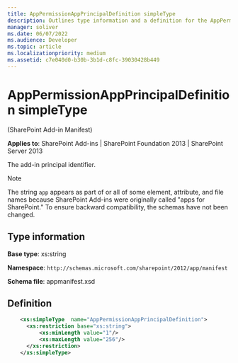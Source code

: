 ```yaml
---
title: AppPermissionAppPrincipalDefinition simpleType
description: Outlines type information and a definition for the AppPermissionAppPrincipalDefinition simpleType in Sharepoint.
manager: soliver
ms.date: 06/07/2022
ms.audience: Developer
ms.topic: article
ms.localizationpriority: medium
ms.assetid: c7e040d0-b30b-3b1d-c8fc-39030428b449
---
```


# AppPermissionAppPrincipalDefinition simpleType

(SharePoint Add-in Manifest)

**Applies to**: SharePoint Add-ins | SharePoint Foundation 2013 | SharePoint Server 2013

The add-in principal identifier.

> [!NOTE]
> The string `app` appears as part of or all of some element, attribute, and file names because SharePoint Add-ins were originally called "apps for SharePoint." To ensure backward compatibility, the schemas have not been changed.

## Type information
**Base type**: xs:string

**Namespace**: `http://schemas.microsoft.com/sharepoint/2012/app/manifest`

**Schema file**: appmanifest.xsd

## Definition

```XML
    <xs:simpleType  name="AppPermissionAppPrincipalDefinition">
      <xs:restriction base="xs:string">
          <xs:minLength value="1"/>
          <xs:maxLength value="256"/>
      </xs:restriction>
    </xs:simpleType>
```
